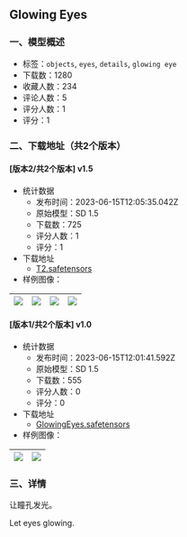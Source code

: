 ## Glowing Eyes
### 一、模型概述

- 标签：`objects`, `eyes`, `details`, `glowing eye`
- 下载数：1280
- 收藏人数：234
- 评论人数：5
- 评分人数：1
- 评分：1

### 二、下载地址（共2个版本）

#### [版本2/共2个版本] v1.5

- 统计数据
  - 发布时间：2023-06-15T12:05:35.042Z
  - 原始模型：SD 1.5
  - 下载数：725
  - 评分人数：1
  - 评分：1
- 下载地址
  - [T2.safetensors](https://civitai.com/api/download/models/96526)
- 样例图像：

| <img src="https://image.civitai.com/xG1nkqKTMzGDvpLrqFT7WA/095144da-027a-4634-89ac-65511573c4f8/width=450/1152622.jpeg" /> | <img src="https://image.civitai.com/xG1nkqKTMzGDvpLrqFT7WA/def12de8-a7ab-447d-8cd7-1714c8a72630/width=450/1152660.jpeg" /> | <img src="https://image.civitai.com/xG1nkqKTMzGDvpLrqFT7WA/ea8db1e6-5860-43d9-a07c-4786e844f172/width=450/1152623.jpeg" /> | <img src="https://image.civitai.com/xG1nkqKTMzGDvpLrqFT7WA/38f3a863-55dd-4f45-ae4c-227a262d9574/width=450/1152621.jpeg" /> |
| ---- | ---- | ---- | ---- |

#### [版本1/共2个版本] v1.0

- 统计数据
  - 发布时间：2023-06-15T12:01:41.592Z
  - 原始模型：SD 1.5
  - 下载数：555
  - 评分人数：0
  - 评分：0
- 下载地址
  - [GlowingEyes.safetensors](https://civitai.com/api/download/models/95321)
- 样例图像：

| <img src="https://image.civitai.com/xG1nkqKTMzGDvpLrqFT7WA/c5b125e8-9560-4afb-bc91-e3d77cfa3c71/width=450/1132752.jpeg" /> | <img src="https://image.civitai.com/xG1nkqKTMzGDvpLrqFT7WA/c4397889-4077-4bf5-8fce-224a1f8ce7b9/width=450/1132784.jpeg" /> |
| ---- | ---- |


### 三、详情
<p>让瞳孔发光。</p><p>Let eyes glowing.</p>